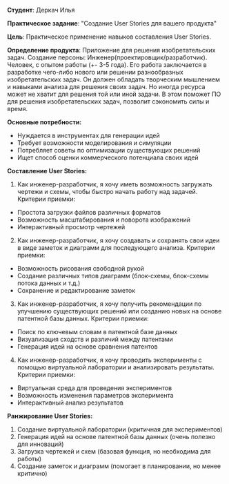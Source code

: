 **Студент**: Деркач Илья

**Практическое задание**: "Создание User Stories для вашего продукта"

**Цель**: Практическое применение навыков составления User Stories.

**Определение продукта**: Приложение для решения изобретательских задач.
Создание персоны: Инженер(проектировщик/разработчик). Человек, с опытом работы (+- 3-5 года). Его работа заключается в разработке чего-либо нового или решении разнообразных изобретательских задач.  Он должен обладать творческим мышлением и навыками анализа для решения своих задач. Но иногда ресурса может не хватит для решения той или иной задачи. В этом поможет ПО для решения изобретательских задач, позволит сэкономить силы и время.

**Основные потребности:**
- Нуждается в инструментах для генерации идей
- Требует возможности моделирования и симуляции
- Потребляет советы по оптимизации существующих решений
- Ищет способ оценки коммерческого потенциала своих идей
  
**Составление User Stories:**

1.	Как инженер-разработчик, я хочу иметь возможность загружать чертежи и схемы, чтобы быстро начать работу над задачей.
Критерии приемки:
- Простота загрузки файлов различных форматов
- Возможность масштабирования и поворота изображений
- Интерактивный просмотр чертежей

2.	Как инженер-разработчик, я хочу создавать и сохранять свои идеи в виде заметок и диаграмм для последующего анализа.
Критерии приемки:
- Возможность рисования свободной рукой
- Создание различных типов диаграмм (блок-схемы, блок-схемы потока данных и т.д.)
- Сохранение и редактирование заметок

3.	Как инженер-разработчик, я хочу получить рекомендации по улучшению существующих решений или созданию новых на основе патентной базы данных.
Критерии приемки:
- Поиск по ключевым словам в патентной базе данных
- Визуализация сходств и различий между патентами
- Генерация идей на основе сравнения патентов

4.	Как инженер-разработчик, я хочу проводить эксперименты с помощью виртуальной лаборатории и анализировать результаты.
Критерии приемки:
- Виртуальная среда для проведения экспериментов
- Возможность изменения параметров эксперимента
- Интерактивный анализ результатов

**Ранжирование User Stories:**
1.	Создание виртуальной лаборатории (критичная для экспериментов)
2.	Генерация идей на основе патентной базы данных (очень полезно для инноваций)
3.	Загрузка чертежей и схем (базовая функция, но необходима для работы)
4.	Создание заметок и диаграмм (помогает в планировании, но менее критично)

